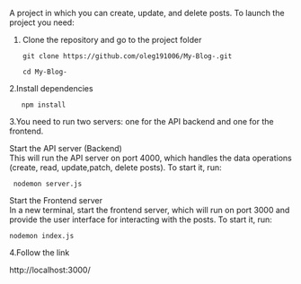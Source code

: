 A project in which you can create, update, and delete posts.
To launch the project you need:    
1. Сlone the repository and go to the project folder

       git clone https://github.com/oleg191006/My-Blog-.git
   
       cd My-Blog-


  2.Install dependencies  
    
       npm install

 3.You need to run two servers: one for the API backend and one for the frontend.

Start the API server (Backend)  
This will run the API server on port 4000, which handles the data operations (create, read, update,patch, delete posts). To start it, run:

     nodemon server.js  
     
Start the Frontend server  
In a new terminal, start the frontend server, which will run on port 3000 and provide the user interface for interacting with the posts. To start it, run:  

    nodemon index.js



  4.Follow the link  
  
  http://localhost:3000/

